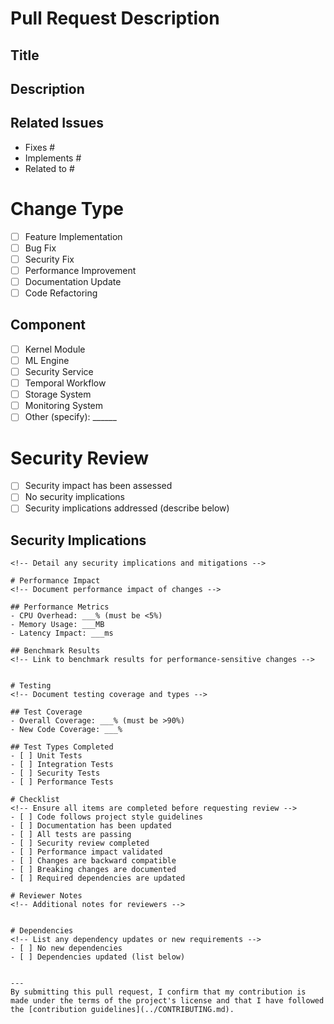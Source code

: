 # Pull Request Description
<!-- Provide a clear and concise description of your changes -->

## Title
<!-- Brief, descriptive title under 256 characters -->

## Description
<!-- Detailed description of changes including purpose and impact -->

## Related Issues
<!-- Link to related issues or feature requests using #issue_number -->
- Fixes #
- Implements #
- Related to #

# Change Type
<!-- Check the type of change this PR represents -->
- [ ] Feature Implementation
- [ ] Bug Fix
- [ ] Security Fix
- [ ] Performance Improvement
- [ ] Documentation Update
- [ ] Code Refactoring

## Component
<!-- Select the main system component affected -->
- [ ] Kernel Module
- [ ] ML Engine
- [ ] Security Service
- [ ] Temporal Workflow
- [ ] Storage System
- [ ] Monitoring System
- [ ] Other (specify): ______

# Security Review
<!-- All changes must undergo security review -->
- [ ] Security impact has been assessed
- [ ] No security implications
- [ ] Security implications addressed (describe below)

## Security Implications
<!-- Required if changes affect security components -->
```
<!-- Detail any security implications and mitigations -->

# Performance Impact
<!-- Document performance impact of changes -->

## Performance Metrics
- CPU Overhead: ___% (must be <5%)
- Memory Usage: ___MB
- Latency Impact: ___ms

## Benchmark Results
<!-- Link to benchmark results for performance-sensitive changes -->
```
<!-- Include benchmark data or links -->
```

# Testing
<!-- Document testing coverage and types -->

## Test Coverage
- Overall Coverage: ___% (must be >90%)
- New Code Coverage: ___%

## Test Types Completed
- [ ] Unit Tests
- [ ] Integration Tests
- [ ] Security Tests
- [ ] Performance Tests

# Checklist
<!-- Ensure all items are completed before requesting review -->
- [ ] Code follows project style guidelines
- [ ] Documentation has been updated
- [ ] All tests are passing
- [ ] Security review completed
- [ ] Performance impact validated
- [ ] Changes are backward compatible
- [ ] Breaking changes are documented
- [ ] Required dependencies are updated

# Reviewer Notes
<!-- Additional notes for reviewers -->
```
<!-- Add any specific areas that need attention -->
```

# Dependencies
<!-- List any dependency updates or new requirements -->
- [ ] No new dependencies
- [ ] Dependencies updated (list below)
```
<!-- List dependency changes if any -->
```

---
By submitting this pull request, I confirm that my contribution is made under the terms of the project's license and that I have followed the [contribution guidelines](../CONTRIBUTING.md).